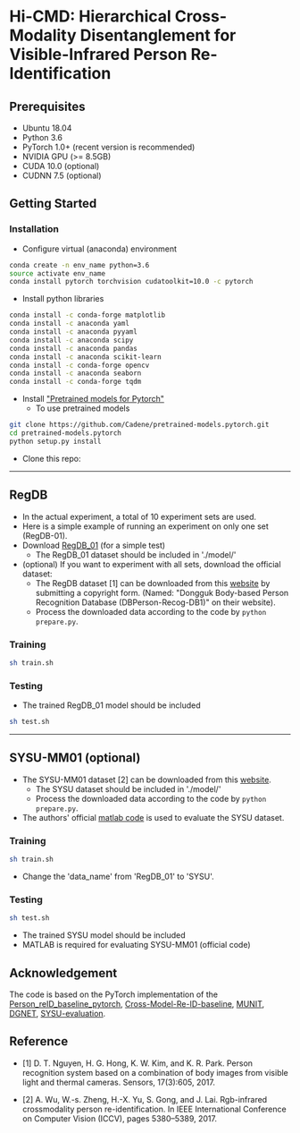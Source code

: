 # Hi-CMD: Hierarchical Cross-Modality Disentanglement for Visible-Infrared Person Re-Identification


## Prerequisites
- Ubuntu 18.04
- Python 3.6
- PyTorch 1.0+ (recent version is recommended)
- NVIDIA GPU (>= 8.5GB)
- CUDA 10.0 (optional)
- CUDNN 7.5 (optional)


## Getting Started
### Installation

- Configure virtual (anaconda) environment

```bash
conda create -n env_name python=3.6
source activate env_name
conda install pytorch torchvision cudatoolkit=10.0 -c pytorch
```

- Install python libraries

```bash
conda install -c conda-forge matplotlib
conda install -c anaconda yaml
conda install -c anaconda pyyaml 
conda install -c anaconda scipy
conda install -c anaconda pandas 
conda install -c anaconda scikit-learn 
conda install -c conda-forge opencv
conda install -c anaconda seaborn
conda install -c conda-forge tqdm
```

- Install ["Pretrained models for Pytorch"](https://github.com/Cadene/pretrained-models.pytorch)
  - To use pretrained models
```bash
git clone https://github.com/Cadene/pretrained-models.pytorch.git
cd pretrained-models.pytorch
python setup.py install
```

- Clone this repo:

---

## RegDB

- In the actual experiment, a total of 10 experiment sets are used.
- Here is a simple example of running an experiment on only one set (RegDB-01).
- Download [RegDB_01](https://drive.google.com/open?id=1sEe5DQC5rJNHYuNKLOgkAj2iEg7aFMTy) (for a simple test) 
  - The RegDB_01 dataset should be included in './model/'
- (optional) If you want to experiment with all sets, download the official dataset:
  - The RegDB dataset [1] can be downloaded from this [website](http://dm.dongguk.edu/link.html) by submitting a copyright form. (Named: "Dongguk Body-based Person Recognition Database (DBPerson-Recog-DB1)" on their website).
  - Process the downloaded data according to the code by `python prepare.py`.

### Training

```bash
sh train.sh
```

### Testing

- The trained RegDB_01 model should be included

```bash
sh test.sh
```

---

## SYSU-MM01 (optional)

- The SYSU-MM01 dataset [2] can be downloaded from this [website](http://www.sysu.edu.cn/403.html).
  - The SYSU dataset should be included in './model/'
  - Process the downloaded data according to the code by `python prepare.py`.
- The authors' official [matlab code](https://github.com/wuancong/SYSU-MM01) is used to evaluate the SYSU dataset.

### Training 

```bash
sh train.sh
```
- Change the 'data_name' from 'RegDB_01' to 'SYSU'.


### Testing 

```bash
sh test.sh
```

- The trained SYSU model should be included
- MATLAB is required for evaluating SYSU-MM01 (official code)


## Acknowledgement

The code is based on the PyTorch implementation of the [Person_reID_baseline_pytorch](https://github.com/layumi/Person_reID_baseline_pytorch), [Cross-Model-Re-ID-baseline](https://github.com/mangye16/Cross-Modal-Re-ID-baseline), [MUNIT](https://github.com/NVlabs/MUNIT), [DGNET](https://github.com/NVlabs/DG-Net), [SYSU-evaluation](https://github.com/wuancong/SYSU-MM01).


## Reference


- [1] D. T. Nguyen, H. G. Hong, K. W. Kim, and K. R. Park. Person recognition system based on a combination of body images from visible light and thermal cameras. Sensors, 17(3):605, 2017.

- [2] A. Wu, W.-s. Zheng, H.-X. Yu, S. Gong, and J. Lai. Rgb-infrared crossmodality person re-identification. In IEEE International Conference on Computer Vision (ICCV), pages 5380–5389, 2017.
